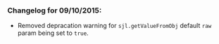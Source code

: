 ### Changelog for 09/10/2015:
- Removed depracation warning for `sjl.getValueFromObj` default `raw` param being set to `true`.
